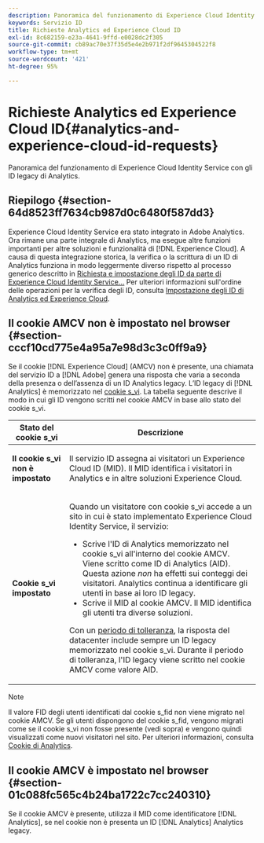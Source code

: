 ```yaml
---
description: Panoramica del funzionamento di Experience Cloud Identity Service con gli ID legacy di Analytics.
keywords: Servizio ID
title: Richieste Analytics ed Experience Cloud ID
exl-id: 8c682159-e23a-4641-9ffd-e0028dc2f305
source-git-commit: cb89ac70e37f35d5e4e2b971f2df9645304522f8
workflow-type: tm+mt
source-wordcount: '421'
ht-degree: 95%

---
```


# Richieste Analytics ed Experience Cloud ID{#analytics-and-experience-cloud-id-requests}

Panoramica del funzionamento di Experience Cloud Identity Service con gli ID legacy di Analytics.

## Riepilogo {#section-64d8523ff7634cb987d0c6480f587dd3}

Experience Cloud Identity Service era stato integrato in Adobe Analytics. Ora rimane una parte integrale di Analytics, ma esegue altre funzioni importanti per altre soluzioni e funzionalità di [!DNL Experience Cloud]. A causa di questa integrazione storica, la verifica o la scrittura di un ID di Analytics funziona in modo leggermente diverso rispetto al processo generico descritto in [Richiesta e impostazione degli ID da parte di Experience Cloud Identity Service...](../../introduction/id-request.md#concept-2caacebb1d244402816760e9b8bcef6a) Per ulteriori informazioni sull&#39;ordine delle operazioni per la verifica degli ID, consulta [Impostazione degli ID di Analytics ed Experience Cloud](../../reference/analytics-reference/analytics-ids.md#concept-f381dd18ee184c6c8e48286937a161d6).

## Il cookie AMCV non è impostato nel browser {#section-cccf10cd775e4a95a7e98d3c3c0ff9a9}

Se il cookie [!DNL Experience Cloud] (AMCV) non è presente, una chiamata del servizio ID a [!DNL Adobe] genera una risposta che varia a seconda della presenza o dell’assenza di un ID Analytics legacy. L’ID legacy di [!DNL Analytics] è memorizzato nel [cookie s_vi](https://experienceleague.adobe.com/docs/core-services/interface/ec-cookies/cookies-analytics.html?lang=it). La tabella seguente descrive il modo in cui gli ID vengono scritti nel cookie AMCV in base allo stato del cookie s_vi.

<table id="table_DC85FECE26DD424E841BA1059AF1E57F"> 
 <thead> 
  <tr> 
   <th colname="col1" class="entry"> Stato del cookie s_vi </th> 
   <th colname="col2" class="entry"> Descrizione </th> 
  </tr> 
 </thead>
 <tbody> 
  <tr> 
   <td colname="col1"> <p> <b>Il cookie s_vi non è impostato</b> </p> </td> 
   <td colname="col2"> <p>Il servizio ID assegna ai visitatori un <span class="keyword">Experience Cloud ID</span> (MID). Il MID identifica i visitatori in <span class="keyword">Analytics</span> e in altre soluzioni <span class="keyword">Experience Cloud</span>. </p> </td> 
  </tr> 
  <tr> 
   <td colname="col1"> <p> <b>Cookie s_vi impostato</b> </p> </td> 
   <td colname="col2"> <p>Quando un visitatore con cookie s_vi accede a un sito in cui è stato implementato Experience Cloud Identity Service, il servizio: </p> 
    <ul id="ul_BE584810280D4874AF802A9247011787"> 
     <li id="li_AA395B09A3174AF78F3EC10053E2E4F5">Scrive l'ID di <span class="keyword">Analytics</span> memorizzato nel cookie s_vi all'interno del cookie AMCV. Viene scritto come ID di <span class="keyword">Analytics</span> (AID). Questa azione <i>non</i> ha effetti sui conteggi dei visitatori. <span class="keyword"> Analytics</span> continua a identificare gli utenti in base ai loro ID legacy. </li> 
     <li id="li_8735DE21FEA542BA8024109B8FE1E2ED">Scrive il MID al cookie AMCV. Il MID identifica gli utenti tra diverse soluzioni. </li> 
    </ul> <p> <p>Con un <a href="../../reference/analytics-reference/grace-period.md" format="dita" scope="local">periodo di tolleranza</a>, la risposta del datacenter include sempre un ID legacy memorizzato nel cookie s_vi. Durante il periodo di tolleranza, l'ID legacy viene scritto nel cookie AMCV come valore AID. </p> </p> </td> 
  </tr> 
 </tbody> 
</table>

>[!NOTE]
>
>Il valore FID degli utenti identificati dal cookie s_fid non viene migrato nel cookie AMCV. Se gli utenti dispongono del cookie s_fid, vengono migrati come se il cookie s_vi non fosse presente (vedi sopra) e vengono quindi visualizzati come nuovi visitatori nel sito. Per ulteriori informazioni, consulta [Cookie di Analytics](https://experienceleague.adobe.com/docs/core-services/interface/ec-cookies/cookies-analytics.html?lang=it).

## Il cookie AMCV è impostato nel browser {#section-01c088fc565c4b24ba1722c7cc240310}

Se il cookie AMCV è presente, utilizza il MID come identificatore [!DNL Analytics], se nel cookie non è presenta un ID [!DNL Analytics] Analytics legacy.
